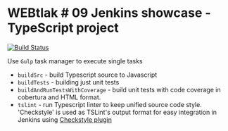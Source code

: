 # WEBtlak # 09  Jenkins showcase - TypeScript project 

[![Build Status](https://travis-ci.org/igisur/webtlak09tsdemo.svg?branch=master)](https://travis-ci.org/igisur/webtlak09tsdemo)

Use `Gulp` task manager to execute single tasks

* `buildSrc` - build Typescript source to Javascript
* `buildTests` -   building just unit tests 
* `buildAndRunTestsWithCoverage` - build unit tests with code coverage in cobertura and HTML format.
* `tslint` - run Typescript linter to keep unified source code style. 'Checkstyle' is used as TSLint's output format for easy integration in Jenkins using [Checkstyle plugin](https://wiki.jenkins-ci.org/display/JENKINS/Checkstyle+Plugin)
